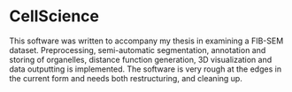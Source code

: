 # CellScience
This software was written to accompany my thesis in examining a FIB-SEM dataset. Preprocessing, semi-automatic segmentation, annotation and storing of organelles, distance function generation, 3D visualization and data outputting is implemented. The software is very rough at the edges in the current form and needs both restructuring, and cleaning up.
